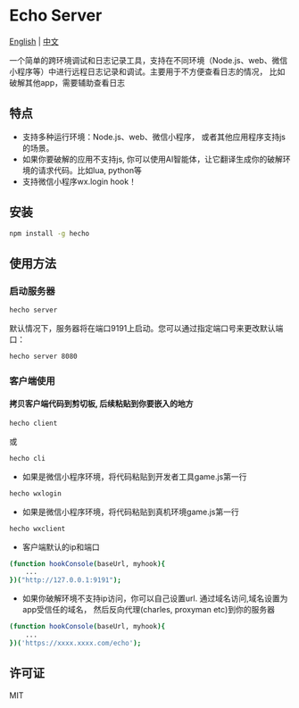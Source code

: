 # Echo Server

[English](./README.md) | [中文](./README.zh-CN.md)

一个简单的跨环境调试和日志记录工具，支持在不同环境（Node.js、web、微信小程序等）中进行远程日志记录和调试。主要用于不方便查看日志的情况， 比如破解其他app，需要辅助查看日志

## 特点
- 支持多种运行环境：Node.js、web、微信小程序， 或者其他应用程序支持js的场景。 
- 如果你要破解的应用不支持js, 你可以使用AI智能体，让它翻译生成你的破解环境的请求代码。比如lua, python等
- 支持微信小程序wx.login hook！
## 安装

```bash
npm install -g hecho
```

## 使用方法
### 启动服务器
```bash
hecho server
```
默认情况下，服务器将在端口9191上启动。您可以通过指定端口号来更改默认端口：

```bash
hecho server 8080
```

### 客户端使用
#### 拷贝客户端代码到剪切板, 后续粘贴到你要嵌入的地方
```bash
hecho client 
```

或

```bash
hecho cli
```
- 如果是微信小程序环境，将代码粘贴到开发者工具game.js第一行
```bash
hecho wxlogin
```
- 如果是微信小程序环境，将代码粘贴到真机环境game.js第一行
```bash
hecho wxclient
```

- 客户端默认的ip和端口
```bash
(function hookConsole(baseUrl, myhook){
    ...
})("http://127.0.0.1:9191");
```

- 如果你破解环境不支持ip访问，你可以自己设置url. 通过域名访问,域名设置为app受信任的域名， 然后反向代理(charles, proxyman etc)到你的服务器
```bash
(function hookConsole(baseUrl, myhook){
    ...
})('https://xxxx.xxxx.com/echo');
```

## 许可证

MIT